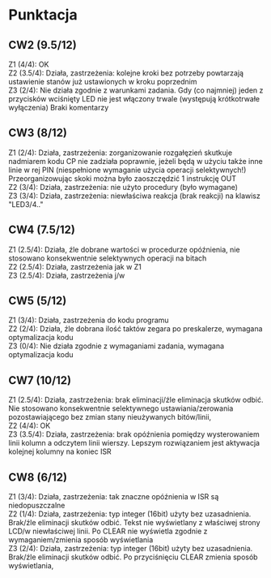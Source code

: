 <h1>Punktacja</h1>
<h2>CW2 (9.5/12)</h2>
Z1 (4/4): OK
<br>
Z2 (3.5/4): Działa, zastrzeżenia: kolejne kroki bez potrzeby powtarzają ustawienie stanów już ustawionych w kroku poprzednim
<br>
Z3 (2/4): Nie działa zgodnie z warunkami zadania.
Gdy (co najmniej) jeden z przycisków wciśnięty LED nie jest włączony trwale (występują krótkotrwałe wyłączenia)
Braki komentarzy
<h2>CW3 (8/12)</h2>
Z1 (2/4): Działa, zastrzeżenia: zorganizowanie rozgałęzień skutkuje nadmiarem kodu
CP nie zadziała poprawnie, jeżeli będą w użyciu także inne linie w rej PIN (niespełnione wymaganie użycia operacji selektywnych!)
Przeorganizowując skoki można było zaoszczędzić 1 instrukcję OUT
<br>
Z2 (3/4): Działa, zastrzeżenia: nie użyto procedury (było wymagane)
<br>
Z3 (3/4): Działa, zastrzeżenia: niewłaściwa reakcja (brak reakcji) na klawisz "LED3/4.."
<h2>CW4 (7.5/12)</h2>
Z1 (2.5/4): Działa, źle dobrane wartości w procedurze opóźnienia, nie stosowano konsekwentnie selektywnych operacji na bitach
<br>
Z2 (2.5/4): Działa, zastrzeżenia jak w Z1
<br>
Z3 (2.5/4): Działa, zastrzeżenia j/w
<h2>CW5 (5/12)</h2>
Z1 (3/4): Działa, zastrzeżenia do kodu programu
<br>
Z2 (2/4): Działa, źle dobrana ilość taktów zegara po preskalerze, wymagana optymalizacja kodu
<br>
Z3 (0/4): Nie działa zgodnie z wymaganiami zadania, wymagana optymalizacja kodu
<h2>CW7 (10/12)</h2>
Z1 (2.5/4): Działa, zastrzeżenia: brak eliminacji/źle eliminacja skutków odbić.
Nie stosowano konsekwentnie selektywnego ustawiania/zerowania pozostawiającego bez zmian stany nieużywanych bitów/linii,
<br>
Z2 (4/4): OK
<br>
Z3 (3.5/4): Działa, zastrzeżenia: brak opóźnienia pomiędzy wysterowaniem linii kolumn a odczytem linii wierszy.
Lepszym rozwiązaniem jest aktywacja kolejnej kolumny na koniec ISR
<h2>CW8 (6/12)</h2>
Z1 (3/4): Działa, zastrzeżenia: tak znaczne opóźnienia w ISR są niedopuszczalne
<br>
Z2 (1/4): Działa, zastrzeżenia: typ integer (16bit) użyty bez uzasadnienia. 
Brak/źle eliminacji skutków odbić.
Tekst nie wyświetlany z właściwej strony LCD/w niewłaściwej linii.
Po CLEAR nie wyświetla zgodnie z wymaganiem/zmienia sposób wyświetlania
<br>
Z3 (2/4): Działa, zastrzeżenia: typ integer (16bit) użyty bez uzasadnienia.
Brak/źle eliminacji skutków odbić.
Po przyciśnięciu CLEAR zmienia sposób wyświetlania, 
